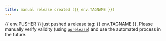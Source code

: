 ```yaml
---
title: manual release created ({{ env.TAGNAME }})
---
```


{{ env.PUSHER }} just pushed a release tag: {{ env.TAGNAME }}.
Please manually verify validity (using [`gorelease`](https://pkg.go.dev/golang.org/x/exp/cmd/gorelease)) and use the automated process in the future.
